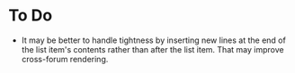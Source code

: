 To Do
=====

- It may be better to handle tightness by inserting new lines at the end of the list item's contents rather than after the list item.  That may improve cross-forum rendering.
